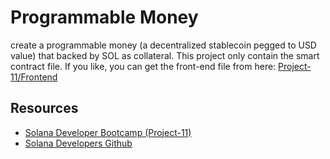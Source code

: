 # Programmable Money
create a programmable money (a decentralized stablecoin pegged to USD value) that backed by SOL as collateral. This project only contain the smart contract file. If you like, you can get the front-end file from here: [Project-11/Frontend](https://github.com/solana-developers/developer-bootcamp-2024/tree/main/project-11-programmable-money/frontend)

## Resources
- [Solana Developer Bootcamp (Project-11)](https://youtu.be/HOdYZSe1uhE?si=aLx0FJw-0h0bcAMC&t=11293)
- [Solana Developers Github](https://github.com/solana-developers/developer-bootcamp-2024/tree/main/project-11-programmable-money)
